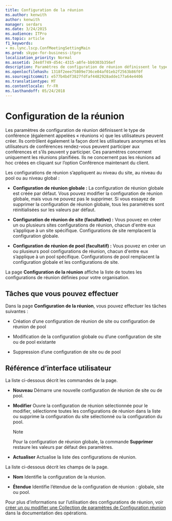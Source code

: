 ```yaml
---
title: Configuration de la réunion
ms.author: kenwith
author: kenwith
manager: serdars
ms.date: 3/24/2015
ms.audience: ITPro
ms.topic: article
f1_keywords:
- ms.lync.lscp.ConfMeetingSettingMain
ms.prod: skype-for-business-itpro
localization_priority: Normal
ms.assetid: 24e8f749-d54c-4315-a8fe-bb9303b356ef
description: Paramètres de configuration de réunion définissent le type de conférences (également calledmeetings) que les utilisateurs peuvent créer et contrôler comment (ou si) les utilisateurs anonymes et les utilisateurs de conférence rendez-vous peuvent rejoindre ces conférences. Ces paramètres ne concernent que les réunions planifiées. Ils ne s’appliquent pas aux réunions ad hoc créées en cliquant sur l’option Conférence maintenant dans le client.
ms.openlocfilehash: 1318f2eee75809e736ce04af01eb2f2563b86f0f
ms.sourcegitcommit: e577b4bdf3827fdfaf4482928adde177a64e4406
ms.translationtype: MT
ms.contentlocale: fr-FR
ms.lasthandoff: 05/24/2018
---
```

# <a name="meeting-configuration"></a>Configuration de la réunion
 
Les paramètres de configuration de réunion définissent le type de conférence (également appelées « réunions ») que les utilisateurs peuvent créer. Ils contrôlent également la façon dont les utilisateurs anonymes et les utilisateurs de conférences rendez-vous peuvent participer aux conférences et s’ils peuvent y participer. Ces paramètres concernent uniquement les réunions planifiées. Ils ne concernent pas les réunions ad hoc créées en cliquant sur l’option Conférence maintenant du client. 
  
Les configurations de réunion s’appliquent au niveau du site, au niveau du pool ou au niveau global :
  
- **Configuration de réunion globale :** La configuration de réunion globale est créée par défaut. Vous pouvez modifier la configuration de réunion globale, mais vous ne pouvez pas le supprimer. Si vous essayez de supprimer la configuration de réunion globale, tous les paramètres sont réinitialisées sur les valeurs par défaut.
    
- **Configuration de réunion de site (facultative) :** Vous pouvez en créer un ou plusieurs sites configurations de réunion, chacun d'entre eux s’applique à un site spécifique. Configurations de site remplacent la configuration globale.
    
- **Configuration de réunion de pool (facultatif) :** Vous pouvez en créer un ou plusieurs pool configurations de réunion, chacun d'entre eux s’applique à un pool spécifique. Configurations de pool remplacent la configuration globale et les configurations de site.
    
La page **Configuration de la réunion** affiche la liste de toutes les configurations de réunion définies pour votre organisation.
  
## <a name="tasks-you-can-perform"></a>Tâches que vous pouvez effectuer

Dans la page **Configuration de la réunion**, vous pouvez effectuer les tâches suivantes :
  
- Création d’une configuration de réunion de site ou configuration de réunion de pool
    
- Modification de la configuration globale ou d’une configuration de site ou de pool existante
    
- Suppression d’une configuration de site ou de pool
    
## <a name="ui-reference"></a>Référence d’interface utilisateur

La liste ci-dessous décrit les commandes de la page.
  
- **Nouveau** Démarre une nouvelle configuration de réunion de site ou de pool.
    
- **Modifier** Ouvre la configuration de réunion sélectionnée pour le modifier, sélectionne toutes les configurations de réunion dans la liste ou supprime la configuration du site sélectionné ou la configuration du pool.
    
    > [!NOTE]
    > Pour la configuration de réunion globale, la commande **Supprimer** restaure les valeurs par défaut des paramètres.
  
- **Actualiser** Actualise la liste des configurations de réunion.
    
La liste ci-dessous décrit les champs de la page.
  
- **Nom** Identifie la configuration de la réunion.
    
- **Étendue** Identifie l’étendue de la configuration de réunion : globale, site ou pool.
    
Pour plus d’informations sur l’utilisation des configurations de réunion, voir [créer un ou modifier une Collection de paramètres de Configuration réunion](http://technet.microsoft.com/library/ce6773c1-a0d5-4405-8e32-33a6f3a46a1a.aspx) dans la documentation des opérations.
  

